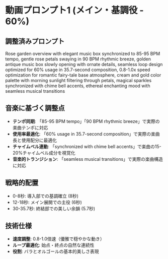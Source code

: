 # 動画プロンプト1 (メイン・基調役 - 60%)

## 調整済みプロンプト
Rose garden overview with elegant music box synchronized to 85-95 BPM tempo, gentle rose petals swaying in 90 BPM rhythmic breeze, golden antique music box slowly opening with ornate details, seamless loop design optimized for 60% usage in 35.7-second composition, 0.8-1.0x speed optimization for romantic fairy-tale base atmosphere, cream and gold color palette with morning sunlight filtering through petals, magical sparkles synchronized with chime bell accents, ethereal enchanting mood with seamless musical transitions

## 音楽に基づく調整点
- **テンポ同期**: 「85-95 BPM tempo」「90 BPM rhythmic breeze」で実際の楽曲テンポに対応
- **使用率最適化**: 「60% usage in 35.7-second composition」で実際の楽曲長と使用配分に最適化
- **チャイムベル連動**: 「synchronized with chime bell accents」で楽曲の15-20%チャイムベル成分を視覚化
- **音楽的トランジション**: 「seamless musical transitions」で実際の楽曲構造に対応

## 戦略的配置
- 0-8秒: 導入部での基調確立 (8秒)
- 12-18秒: メイン展開での主役 (6秒)  
- 30-35.7秒: 終結部での美しい余韻 (5.7秒)

## 技術仕様
- **速度調整**: 0.8-1.0倍速（優雅で穏やかな動き）
- **ループ最適化**: 始点・終点の自然な連続性
- **役割**: バラとオルゴールの基本的美しさ表現